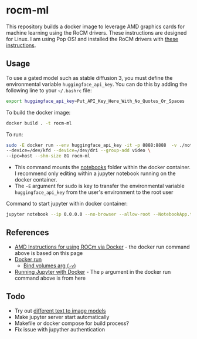# rocm-ml

This repository builds a docker image to leverage AMD graphics cards for machine learning using the RoCM drivers. These instructions are designed for Linux. I am using Pop OS! and installed the RoCM drivers with [these instructions](https://support.system76.com/articles/rocm/).

## Usage

To use a gated model such as stable diffusion 3, you must define the environmental variable `huggingface_api_key`. You can do this by adding the following line to your `~/.bashrc` file:

```sh
export huggingface_api_key=Put_API_Key_Here_With_No_Quotes_Or_Spaces
```

To build the docker image:

```sh
docker build . -t rocm-ml
```

To run:

```sh
sudo -E docker run --env huggingface_api_key -it -p 8888:8888  -v ./notebooks:/notebooks -w /notebooks --cap-add=SYS_PTRACE --security-opt seccomp=unconfined \
--device=/dev/kfd --device=/dev/dri --group-add video \
--ipc=host --shm-size 8G rocm-ml 
```

- This command mounts the [notebooks](notebooks) folder within the docker container. I recommend only editing within a jupyter notebook running on the docker container.
- The `-E` argument for sudo is key to transfer the environmental variable `huggingface_api_key` from the user's environment to the root user

Command to start jupyter within docker container:

```sh
jupyter notebook --ip 0.0.0.0 --no-browser --allow-root --NotebookApp.token='' --NotebookApp.password=''
```

## References

- [AMD Instructions for using ROCm via Docker](https://rocm.docs.amd.com/projects/install-on-linux/en/latest/install/3rd-party/pytorch-install.html#using-a-docker-image-with-pytorch-pre-installed) - the docker run command above is based on this page
- [Docker run](https://docs.docker.com/reference/cli/docker/container/run/)
    - [Bind volumes arg (`-v`)](https://docs.docker.com/reference/cli/docker/container/run/#volume)
- [Running Jupyter with Docker](https://deepnote.com/guides/jupyter/how-to-run-jupyter-in-docker) - The `p` argument in the docker run command above is from here


## Todo

- Try out [different text to image models](https://huggingface.co/models?pipeline_tag=text-to-image&sort=trending)
- Make jupyter server start automatically
- Makefile or docker compose for build process?
- Fix issue with jupyther authentication